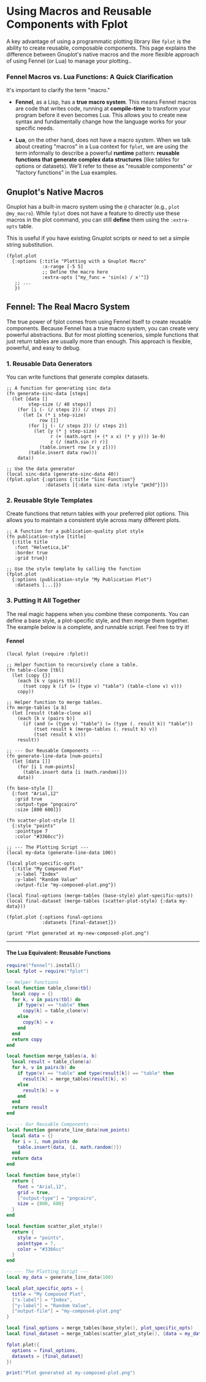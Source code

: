 # Using Macros and Reusable Components with Fplot

A key advantage of using a programmatic plotting library like `fplot` is the ability to create reusable, composable components. This page explains the difference between Gnuplot's native macros and the more flexible approach of using Fennel (or Lua) to manage your plotting..  

### Fennel Macros vs. Lua Functions: A Quick Clarification

It's important to clarify the term "macro."  

* **Fennel**, as a Lisp, has a **true macro system**. This means Fennel macros are code that writes code, running at **compile-time** to transform your program before it even becomes Lua. This allows you to create new syntax and fundamentally change how the language works for your specific needs.  

* **Lua**, on the other hand, does not have a macro system. When we talk about creating "macros" in a Lua context for `fplot`, we are using the term informally to describe a powerful **runtime** pattern: **reusable functions that generate complex data structures** (like tables for options or datasets). We'll refer to these as "reusable components" or "factory functions" in the Lua examples.  

## Gnuplot's Native Macros

Gnuplot has a built-in macro system using the `@` character (e.g., `plot @my_macro`). While `fplot` does not have a feature to directly use these macros in the plot command, you can still **define** them using the `:extra-opts` table.  

This is useful if you have existing Gnuplot scripts or need to set a simple string substitution.  

```fennel
(fplot.plot
  {:options {:title "Plotting with a Gnuplot Macro"
             :x-range [-5 5]
             ;; Define the macro here
             :extra-opts ["my_func = 'sin(x) / x'"]}
   ;; ...
   })
```

## Fennel: The Real Macro System

The true power of fplot comes from using Fennel itself to create reusable components. Because Fennel has a true macro system, you can create very powerful abstractions. But for most plotting scenerios, simple functions that just return tables are usually more than enough. This approach is flexible, powerful, and easy to debug.

### 1. Reusable Data Generators

You can write functions that generate complex datasets.

```fennel
;; A function for generating sinc data
(fn generate-sinc-data [steps]
  (let [data []
        step-size (/ 40 steps)]
    (for [i (- (/ steps 2)) (/ steps 2)]
      (let [x (* i step-size)
            row []]
        (for [j (- (/ steps 2)) (/ steps 2)]
          (let [y (* j step-size)
                r (+ (math.sqrt (+ (* x x) (* y y))) 1e-9)
                z (/ (math.sin r) r)]
            (table.insert row [x y z])))
        (table.insert data row)))
    data))

;; Use the data generator
(local sinc-data (generate-sinc-data 40))
(fplot.splot {:options {:title "Sinc Function"}
              :datasets [{:data sinc-data :style "pm3d"}]}) 
```

### 2. Reusable Style Templates

Create functions that return tables with your preferred plot options. This allows you to maintain a consistent style across many different plots.

```fennel
;; A function for a publication-quality plot style
(fn publication-style [title]
  {:title title
   :font "Helvetica,14"
   :border true
   :grid true})

;; Use the style template by calling the function
(fplot.plot
  {:options (publication-style "My Publication Plot")
   :datasets [...]})
```

### 3. Putting It All Together

The real magic happens when you combine these components. You can define a base style, a plot-specific style, and then merge them together. The example below is a complete, and runnable script. Feel free to try it!

#### Fennel

```fennel
(local fplot (require :fplot))

;; Helper function to recursively clone a table.
(fn table-clone [tbl]
  (let [copy {}]
    (each [k v (pairs tbl)]
      (tset copy k (if (= (type v) "table") (table-clone v) v)))
    copy))

;; Helper function to merge tables.
(fn merge-tables [a b]
  (let [result (table-clone a)]
    (each [k v (pairs b)]
      (if (and (= (type v) "table") (= (type (. result k)) "table"))
          (tset result k (merge-tables (. result k) v))
          (tset result k v)))
    result))

;; --- Our Reusable Components ---
(fn generate-line-data [num-points]
  (let [data []]
    (for [i 1 num-points]
      (table.insert data [i (math.random)]))
    data))

(fn base-style []
  {:font "Arial,12"
   :grid true
   :output-type "pngcairo"
   :size [800 600]})

(fn scatter-plot-style []
  {:style "points"
   :pointtype 7
   :color "#3366cc"})

;; --- The Plotting Script ---
(local my-data (generate-line-data 100))

(local plot-specific-opts
  {:title "My Composed Plot"
   :x-label "Index"
   :y-label "Random Value"
   :output-file "my-composed-plot.png"})

(local final-options (merge-tables (base-style) plot-specific-opts))
(local final-dataset (merge-tables (scatter-plot-style) {:data my-data}))

(fplot.plot {:options final-options
             :datasets [final-dataset]})

(print "Plot generated at my-new-composed-plot.png")
```

---

#### The Lua Equivalent: Reusable Functions

```lua
require("fennel").install()
local fplot = require("fplot")

-- Helper functions
local function table_clone(tbl)
  local copy = {}
  for k, v in pairs(tbl) do
    if type(v) == "table" then
      copy[k] = table_clone(v)
    else
      copy[k] = v
    end
  end
  return copy
end

local function merge_tables(a, b)
  local result = table_clone(a)
  for k, v in pairs(b) do
    if type(v) == "table" and type(result[k]) == "table" then
      result[k] = merge_tables(result[k], v)
    else
      result[k] = v
    end
  end
  return result
end

-- --- Our Reusable Components ---
local function generate_line_data(num_points)
  local data = {}
  for i = 1, num_points do
    table.insert(data, {i, math.random()})
  end
  return data
end

local function base_style()
  return {
    font = "Arial,12",
    grid = true,
    ["output-type"] = "pngcairo",
    size = {800, 600}
  }
end

local function scatter_plot_style()
  return {
    style = "points",
    pointtype = 7,
    color = "#3366cc"
  }
end

-- --- The Plotting Script ---
local my_data = generate_line_data(100)

local plot_specific_opts = {
  title = "My Composed Plot",
  ["x-label"] = "Index",
  ["y-label"] = "Random Value",
  ["output-file"] = "my-composed-plot.png"
}

local final_options = merge_tables(base_style(), plot_specific_opts)
local final_dataset = merge_tables(scatter_plot_style(), {data = my_data})

fplot.plot({
  options = final_options,
  datasets = {final_dataset}
})

print("Plot generated at my-composed-plot.png")
```
